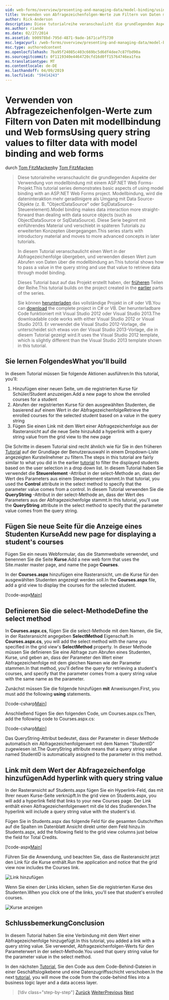 ```yaml
---
uid: web-forms/overview/presenting-and-managing-data/model-binding/using-query-string-values-to-retrieve-data
title: Verwenden von Abfragezeichenfolgen-Werte zum Filtern von Daten mit modellbindung und web Forms | Microsoft-Dokumentation
author: Rick-Anderson
description: Diese tutorialreihe veranschaulicht die grundlegenden Aspekte der Verwendung von modellbindung mit einem ASP.NET Web Forms-Projekt. Modellbindung macht die dateninteraktion Weitere gerade-...
ms.author: riande
ms.date: 02/27/2014
ms.assetid: b90978bd-795d-4871-9ade-1671caff5730
msc.legacyurl: /web-forms/overview/presenting-and-managing-data/model-binding/using-query-string-values-to-retrieve-data
msc.type: authoredcontent
ms.openlocfilehash: 7ba95f24085c403c669bc5d6df4dee7c87fbd90a
ms.sourcegitcommit: 0f1119340e4464720cfd16d0ff15764746ea1fea
ms.translationtype: MT
ms.contentlocale: de-DE
ms.lasthandoff: 04/09/2019
ms.locfileid: "59414243"
---
```

# <a name="using-query-string-values-to-filter-data-with-model-binding-and-web-forms"></a><span data-ttu-id="e8abc-104">Verwenden von Abfragezeichenfolgen-Werte zum Filtern von Daten mit modellbindung und Web forms</span><span class="sxs-lookup"><span data-stu-id="e8abc-104">Using query string values to filter data with model binding and web forms</span></span>

<span data-ttu-id="e8abc-105">durch [Tom FitzMacken](https://github.com/tfitzmac)</span><span class="sxs-lookup"><span data-stu-id="e8abc-105">by [Tom FitzMacken](https://github.com/tfitzmac)</span></span>

> <span data-ttu-id="e8abc-106">Diese tutorialreihe veranschaulicht die grundlegenden Aspekte der Verwendung von modellbindung mit einem ASP.NET Web Forms-Projekt.</span><span class="sxs-lookup"><span data-stu-id="e8abc-106">This tutorial series demonstrates basic aspects of using model binding with an ASP.NET Web Forms project.</span></span> <span data-ttu-id="e8abc-107">Modellbindung, wird die dateninteraktion mehr geradlinigere als Umgang mit Data Source-Objekte (z. B. "ObjectDataSource" oder SqlDataSource-Steuerelement).</span><span class="sxs-lookup"><span data-stu-id="e8abc-107">Model binding makes data interaction more straight-forward than dealing with data source objects (such as ObjectDataSource or SqlDataSource).</span></span> <span data-ttu-id="e8abc-108">Diese Serie beginnt mit einführendes Material und verschiebt in späteren Tutorials zu erweiterten Konzepten übergegangen.</span><span class="sxs-lookup"><span data-stu-id="e8abc-108">This series starts with introductory material and moves to more advanced concepts in later tutorials.</span></span>
> 
> <span data-ttu-id="e8abc-109">In diesem Tutorial veranschaulicht einen Wert in der Abfragezeichenfolge übergeben, und verwenden diesen Wert zum Abrufen von Daten über die modellbindung an.</span><span class="sxs-lookup"><span data-stu-id="e8abc-109">This tutorial shows how to pass a value in the query string and use that value to retrieve data through model binding.</span></span>
> 
> <span data-ttu-id="e8abc-110">Dieses Tutorial baut auf das Projekt erstellt haben, der [früheren](retrieving-data.md) Teilen der Reihe.</span><span class="sxs-lookup"><span data-stu-id="e8abc-110">This tutorial builds on the project created in the [earlier](retrieving-data.md) parts of the series.</span></span>
> 
> <span data-ttu-id="e8abc-111">Sie können [herunterladen](https://go.microsoft.com/fwlink/?LinkId=286116) das vollständige Projekt in c# oder VB.</span><span class="sxs-lookup"><span data-stu-id="e8abc-111">You can [download](https://go.microsoft.com/fwlink/?LinkId=286116) the complete project in C# or VB.</span></span> <span data-ttu-id="e8abc-112">Der herunterladbare Code funktioniert mit Visual Studio 2012 oder Visual Studio 2013.</span><span class="sxs-lookup"><span data-stu-id="e8abc-112">The downloadable code works with either Visual Studio 2012 or Visual Studio 2013.</span></span> <span data-ttu-id="e8abc-113">Er verwendet die Visual Studio 2012-Vorlage, die unterscheidet sich etwas von der Visual Studio 2013-Vorlage, die in diesem Tutorial gezeigt wird.</span><span class="sxs-lookup"><span data-stu-id="e8abc-113">It uses the Visual Studio 2012 template, which is slightly different than the Visual Studio 2013 template shown in this tutorial.</span></span>


## <a name="what-youll-build"></a><span data-ttu-id="e8abc-114">Sie lernen Folgendes</span><span class="sxs-lookup"><span data-stu-id="e8abc-114">What you'll build</span></span>

<span data-ttu-id="e8abc-115">In diesem Tutorial müssen Sie folgende Aktionen ausführen:</span><span class="sxs-lookup"><span data-stu-id="e8abc-115">In this tutorial, you'll:</span></span>

1. <span data-ttu-id="e8abc-116">Hinzufügen einer neuen Seite, um die registrierten Kurse für Schüler/Student anzuzeigen.</span><span class="sxs-lookup"><span data-stu-id="e8abc-116">Add a new page to show the enrolled courses for a student</span></span>
2. <span data-ttu-id="e8abc-117">Abrufen der registrierten Kurse für den ausgewählten Studenten, die basierend auf einem Wert in der Abfragezeichenfolge</span><span class="sxs-lookup"><span data-stu-id="e8abc-117">Retrieve the enrolled courses for the selected student based on a value in the query string</span></span>
3. <span data-ttu-id="e8abc-118">Fügen Sie einen Link mit dem Wert einer Abfragezeichenfolge aus der Rasteransicht auf die neue Seite hinzu</span><span class="sxs-lookup"><span data-stu-id="e8abc-118">Add a hyperlink with a query string value from the grid view to the new page</span></span>

<span data-ttu-id="e8abc-119">Die Schritte in diesem Tutorial sind recht ähnlich wie für Sie in den früheren [Tutorial](sorting-paging-and-filtering-data.md) auf der Grundlage der Benutzerauswahl in einem Dropdown-Liste angezeigten Kursteilnehmer zu filtern.</span><span class="sxs-lookup"><span data-stu-id="e8abc-119">The steps in this tutorial are fairly similar to what you did in the earlier [tutorial](sorting-paging-and-filtering-data.md) to filter the displayed students based on the user selection in a drop down list.</span></span> <span data-ttu-id="e8abc-120">In diesem Tutorial haben Sie verwendet die **Steuerelement** -Attribut in der select-Methode an, dass der Wert des Parameters aus einem Steuerelement stammt.</span><span class="sxs-lookup"><span data-stu-id="e8abc-120">In that tutorial, you used the **Control** attribute in the select method to specify that the parameter value comes from a control.</span></span> <span data-ttu-id="e8abc-121">In diesem Tutorial verwenden Sie die **QueryString** -Attribut in der select-Methode an, dass der Wert des Parameters aus der Abfragezeichenfolge stammt.</span><span class="sxs-lookup"><span data-stu-id="e8abc-121">In this tutorial, you'll use the **QueryString** attribute in the select method to specify that the parameter value comes from the query string.</span></span>

## <a name="add-new-page-for-displaying-a-students-courses"></a><span data-ttu-id="e8abc-122">Fügen Sie neue Seite für die Anzeige eines Studenten Kurse</span><span class="sxs-lookup"><span data-stu-id="e8abc-122">Add new page for displaying a student's courses</span></span>

<span data-ttu-id="e8abc-123">Fügen Sie ein neues Webformular, das die Stammwebsite verwendet, und benennen Sie die Seite **Kurse**.</span><span class="sxs-lookup"><span data-stu-id="e8abc-123">Add a new web form that uses the Site.master master page, and name the page **Courses**.</span></span>

<span data-ttu-id="e8abc-124">In der **Courses.aspx** hinzufügen eine Rasteransicht, um die Kurse für den ausgewählten Studenten angezeigt werden soll.</span><span class="sxs-lookup"><span data-stu-id="e8abc-124">In the **Courses.aspx** file, add a grid view to display the courses for the selected student.</span></span>

[!code-aspx[Main](using-query-string-values-to-retrieve-data/samples/sample1.aspx)]

## <a name="define-the-select-method"></a><span data-ttu-id="e8abc-125">Definieren Sie die select-Methode</span><span class="sxs-lookup"><span data-stu-id="e8abc-125">Define the select method</span></span>

<span data-ttu-id="e8abc-126">In **Courses.aspx.cs**, fügen Sie die select-Methode mit dem Namen, die Sie, in der Rasteransicht angegeben **SelectMethod** Eigenschaft.</span><span class="sxs-lookup"><span data-stu-id="e8abc-126">In **Courses.aspx.cs**, you will add the select method with the name you specified in the grid view's **SelectMethod** property.</span></span> <span data-ttu-id="e8abc-127">In dieser Methode müssen Sie definieren Sie eine Abfrage zum Abrufen eines Studenten, Kurse, und geben an, dass der Parameter den Wert einer Abfragezeichenfolge mit dem gleichen Namen wie der Parameter stammen.</span><span class="sxs-lookup"><span data-stu-id="e8abc-127">In that method, you'll define the query for retrieving a student's courses, and specify that the parameter comes from a query string value with the same name as the parameter.</span></span>

<span data-ttu-id="e8abc-128">Zunächst müssen Sie die folgende hinzufügen **mit** Anweisungen.</span><span class="sxs-lookup"><span data-stu-id="e8abc-128">First, you must add the following **using** statements.</span></span>

[!code-csharp[Main](using-query-string-values-to-retrieve-data/samples/sample2.cs)]

<span data-ttu-id="e8abc-129">Anschließend fügen Sie den folgenden Code, um Courses.aspx.cs:</span><span class="sxs-lookup"><span data-stu-id="e8abc-129">Then, add the following code to Courses.aspx.cs:</span></span>

[!code-csharp[Main](using-query-string-values-to-retrieve-data/samples/sample3.cs)]

<span data-ttu-id="e8abc-130">Das QueryString-Attribut bedeutet, dass der Parameter in dieser Methode automatisch ein Abfragezeichenfolgenwert mit dem Namen "StudentID" zugewiesen ist.</span><span class="sxs-lookup"><span data-stu-id="e8abc-130">The QueryString attribute means that a query string value named StudentID is automatically assigned to the parameter in this method.</span></span>

## <a name="add-hyperlink-with-query-string-value"></a><span data-ttu-id="e8abc-131">Link mit dem Wert der Abfragezeichenfolge hinzufügen</span><span class="sxs-lookup"><span data-stu-id="e8abc-131">Add hyperlink with query string value</span></span>

<span data-ttu-id="e8abc-132">In der Rasteransicht auf Students.aspx fügen Sie ein Hyperlink-Feld, das mit Ihrer neuen Kurse-Seite verknüpft.</span><span class="sxs-lookup"><span data-stu-id="e8abc-132">In the grid view on Students.aspx, you will add a hyperlink field that links to your new Courses page.</span></span> <span data-ttu-id="e8abc-133">Der Link enthält einen Abfragezeichenfolgenwert mit die Id des Studierenden.</span><span class="sxs-lookup"><span data-stu-id="e8abc-133">The hyperlink will include a query string value with the student's id.</span></span>

<span data-ttu-id="e8abc-134">Fügen Sie in Students.aspx das folgende Feld für die gesamten Gutschriften auf die Spalten im Datenblatt Ansicht direkt unter dem Feld hinzu.</span><span class="sxs-lookup"><span data-stu-id="e8abc-134">In Students.aspx, add the following field to the grid view columns just below the field for Total Credits.</span></span>

[!code-aspx[Main](using-query-string-values-to-retrieve-data/samples/sample4.aspx?highlight=7-8)]

<span data-ttu-id="e8abc-135">Führen Sie die Anwendung, und beachten Sie, dass die Rasteransicht jetzt den Link für die Kurse enthält.</span><span class="sxs-lookup"><span data-stu-id="e8abc-135">Run the application and notice that the grid view now includes the Courses link.</span></span>

![Link hinzufügen](using-query-string-values-to-retrieve-data/_static/image1.png)

<span data-ttu-id="e8abc-137">Wenn Sie einen der Links klicken, sehen Sie die registrierten Kurse des Studenten.</span><span class="sxs-lookup"><span data-stu-id="e8abc-137">When you click one of the links, you'll see that student's enrolled courses.</span></span>

![Kurse anzeigen](using-query-string-values-to-retrieve-data/_static/image2.png)

## <a name="conclusion"></a><span data-ttu-id="e8abc-139">Schlussbemerkung</span><span class="sxs-lookup"><span data-stu-id="e8abc-139">Conclusion</span></span>

<span data-ttu-id="e8abc-140">In diesem Tutorial haben Sie eine Verbindung mit dem Wert einer Abfragezeichenfolge hinzugefügt.</span><span class="sxs-lookup"><span data-stu-id="e8abc-140">In this tutorial, you added a link with a query string value.</span></span> <span data-ttu-id="e8abc-141">Sie verwendet, Abfragezeichenfolgen-Werts für den Parameterwert in der select-Methode.</span><span class="sxs-lookup"><span data-stu-id="e8abc-141">You used that query string value for the parameter value in the select method.</span></span>

<span data-ttu-id="e8abc-142">In den nächsten [Tutorial](adding-business-logic-layer.md), Sie den Code aus dem Code-Behind-Dateien in einer Geschäftslogikebene und eine Datenzugriffsschicht verschoben.</span><span class="sxs-lookup"><span data-stu-id="e8abc-142">In the next [tutorial](adding-business-logic-layer.md), you will move the code from the code-behind files into a business logic layer and a data access layer.</span></span>

> [!div class="step-by-step"]
> <span data-ttu-id="e8abc-143">[Zurück](integrating-jquery-ui.md)
> [Weiter](adding-business-logic-layer.md)</span><span class="sxs-lookup"><span data-stu-id="e8abc-143">[Previous](integrating-jquery-ui.md)
[Next](adding-business-logic-layer.md)</span></span>
